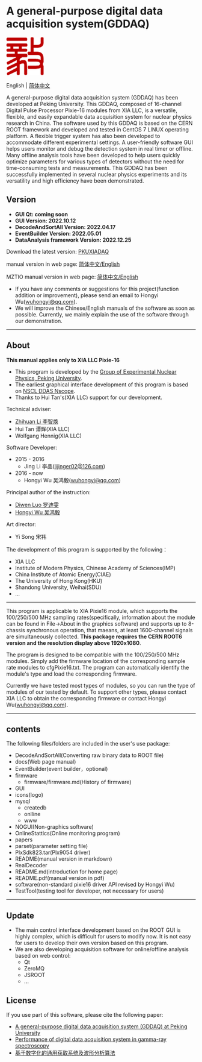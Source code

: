 <!-- README.md --- 
;; 
;; Description: 
;; Author: Hongyi Wu(吴鸿毅)
;; Email: wuhongyi@qq.com 
;; Created: 六 6月 18 13:37:42 2016 (+0800)
;; Last-Updated: 日 3月 12 21:28:02 2023 (+0800)
;;           By: Hongyi Wu(吴鸿毅)
;;     Update #: 181
;; URL: http://wuhongyi.cn -->

# A general-purpose digital data acquisition system(GDDAQ)

<!-- toc -->

![Yi logo](Yilogo100.png)

English | [简体中文](https://github.com/wuhongyi/PKUXIADAQ/blob/master/README_zh.md)

<!-- English | [简体中文](https://github.com/pkuNucExp/PKUXIADAQ/blob/master/README_zh.md) -->

A general-purpose digital data acquisition system (GDDAQ) has been developed at Peking University. This GDDAQ, composed of 16-channel Digital Pulse Processor Pixie-16 modules from XIA LLC, is a versatile, flexible, and easily expandable data acquisition system for nuclear physics research in China. The software used by this GDDAQ is based on the CERN ROOT framework and developed and tested in CentOS 7 LINUX operating platform. A flexible trigger system has also been developed to accommodate different experimental settings. A user-friendly software GUI helps users monitor and debug the detection system in real timer or offline. Many offline analysis tools have been developed to help users quickly optimize parameters for various types of detectors without the need for time-consuming tests and measurements. This GDDAQ has been successfully implemented in several nuclear physics experiments and its versatility and high efficiency have been demonstrated.

## Version

- **GUI Qt: coming soon**  
- **GUI Version: 2022.10.12**  
- **DecodeAndSortAll Version: 2022.04.17**
- **EventBuilder Version: 2022.05.01**
- **DataAnalysis framework Version: 2022.12.25**

Download the latest version:  [PKUXIADAQ](https://github.com/wuhongyi/PKUXIADAQ)

manual version in web page:  [简体中文/English](http://wuhongyi.cn/PKUXIADAQ/)

MZTIO manual version in web page:  [简体中文/English](http://wuhongyi.cn/MZTIO/)


- If you have any comments or suggestions for this project(function addition or improvement), please send an email to Hongyi Wu(wuhongyi@qq.com). 
- We will improve the Chinese/English manuals of the software as soon as possible. Currently, we mainly explain the use of the software through our demonstration. 


----

## About

**This manual applies only to XIA LLC Pixie-16**

- This program is developed by the [Group of Experimental Nuclear Physics, Peking University](https://github.com/pkuNucExp).
- The earliest graphical interface development of this program is based on [NSCL DDAS Nscope](http://docs.nscl.msu.edu/daq/newsite/ddas-1.1/nscope.html). 
- Thanks to Hui Tan's(XIA LLC) support for our development.


Technical adviser:
- [Zhihuan Li 李智焕](https://github.com/zhihuanli)
- Hui Tan 谭辉(XIA LLC)
- Wolfgang Hennig(XIA LLC)

Software Developer:
- 2015 - 2016
	- Jing Li 李晶(lijinger02@126.com) 
- 2016 - now
	- Hongyi Wu 吴鸿毅(wuhongyi@qq.com) 

Principal author of the instruction:
- [Diwen Luo 罗迪雯](https://github.com/luodiwen)
- [Hongyi Wu 吴鸿毅](https://github.com/wuhongyi)


Art director:
- Yi Song 宋祎

The development of this program is supported by the following：
- XIA LLC
- Institute of Modern Physics, Chinese Academy of Sciences(IMP)
- China Institute of Atomic Energy(CIAE)
- The University of Hong Kong(HKU)
- Shandong University, Weihai(SDU)
- ...

----

This program is applicable to XIA Pixie16 module, which supports the 100/250/500 MHz sampling rates(specifically, information about the module can be found in File->About in the graphics software) and supports up to 8-chassis synchronous operation, that maeans, at least 1600-channel signals are simultaneously collected. **This package requires the CERN ROOT6 version and the resolution display above 1920x1080**.

The program is designed to be compatible with the 100/250/500 MHz modules. Simply add the firmware location of the corresponding sample rate modules to cfgPixie16.txt. The program can automatically identify the module's type and load the corresponding firmware.

Currently we have tested most types of modules, so you can run the type of modules of our tested by default. To support other types, please contact XIA LLC to obtain the corresponding firmware or contact Hongyi Wu(wuhongyi@qq.com).

----

## contents

The following files/folders are included in the user's use package:

- DecodeAndSortAll(Converting raw binary data to ROOT file)
- docs(Web page manual)
- EventBuilder(event builder，optional)
- firmware
	- firmware/firmware.md(History of firmware)
- GUI
- icons(logo)
- mysql
	- createdb
	- onlline
	- www
- NOGUI(Non-graphics software)
- OnlineStattics(Online monitoring program)
- papers
- parset(parameter setting file)
- PlxSdk823.tar(Plx9054 driver)
- README(manual version in markdown)
- RealDecoder
- README.md(introduction for home page)
- README.pdf(manual version in pdf)
- software(non-standard pixie16 driver API revised by Hongyi Wu)
- TestTool(testing tool for developer, not necessary for users)

----

## Update

- The main control interface development based on the ROOT GUI is highly complex, which is difficult for users to modify now. It is not easy for users to develop their own version based on this program. 
- We are also developing acquisition software for online/offline analysis based on web control:
	- Qt
	- ZeroMQ
	- JSROOT
	- ...

## License

If you use part of this software, please cite the following paper:

- [A general-purpose digital data acquisition system (GDDAQ) at Peking University](https://doi.org/10.1016/j.nima.2020.164200)
- [Performance of digital data acquisition system in gamma-ray spectroscopy](https://doi.org/10.1007/s41365-021-00917-8)
- [基于数字化的通用获取系统及波形分析算法](https://doi.org/10.1360/TB-2021-0552)

<!-- README.md ends here -->
